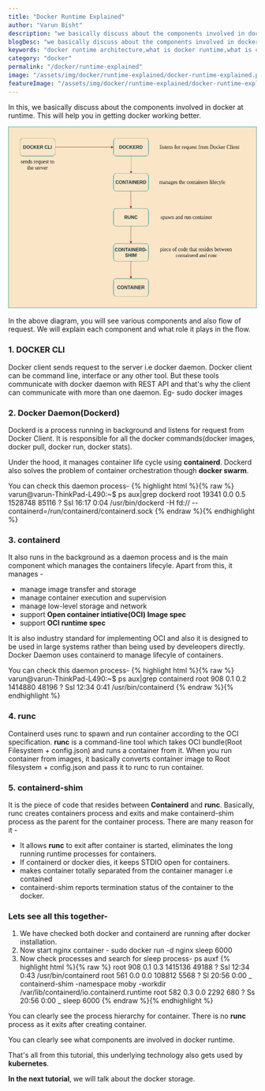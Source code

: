 ```yaml
---
title: "Docker Runtime Explained"
author: "Varun Bisht"
description: "we basically discuss about the components involved in docker at runtime. This will help you in getting docker working better. Docker client sends request to the server.Docker client can be command line, interface or any other tool. But these tools communicate with docker daemon with REST API and that's why the client can communicate with more than one daemon."
blogDesc: "we basically discuss about the components involved in docker at runtime. This will help you in getting docker working better. Docker client sends request to the server.Docker client can be command line, interface or any other tool. But these tools communicate with docker daemon with REST API and that's why the client can communicate with more than one daemon."
keywords: "docker runtime architecture,what is docker runtime,what is container runtime,docker container runtime,docker runtime explained,docker runtime"
category: "docker"
permalink: "/docker/runtime-explained"
image: "/assets/img/docker/runtime-explained/docker-runtime-explained.png"
featureImage: "/assets/img/docker/runtime-explained/docker-runtime-explained.png"
---
```

In this, we basically discuss about the components involved in docker at runtime. This will help you in getting docker working better.
<div class="imgCont">
  <img class="object-fit" alt="Docker Runtime Components" title="Docker Runtime Components" src="/assets/img/docker/runtime-explained/docker-runtime-component.png" />
</div>

In the above diagram, you will see various components and also flow of request. We will explain each component and what role it plays in the flow.

### 1. DOCKER CLI
 Docker client sends request to the server i.e docker daemon. Docker client can be command line, interface or any other tool. But these tools communicate with docker daemon with REST API and that's why the client can communicate with more than one daemon.
Eg- sudo docker images

### 2. Docker Daemon(Dockerd)
Dockerd is a process running in background and listens for request from Docker Client. It is responsible for all the docker commands(docker images, docker pull, docker run, docker stats).

   Under the hood, it manages container life cycle using **containerd**. Dockerd also solves the problem of container orchestration though **docker swarm**.

   You can check this daemon process-
   {% highlight html %}{% raw %}
    varun@varun-ThinkPad-L490:~$ ps aux|grep dockerd
    root     19341  0.0  0.5 1528748 85116 ?       Ssl  16:17   0:04 /usr/bin/dockerd -H fd:// --containerd=/run/containerd/containerd.sock
   {% endraw %}{% endhighlight %}

### 3. containerd
It also runs in the background as a daemon process and is the main component which manages the containers lifecyle. Apart from this, it manages -
- manage image transfer and storage
- manage container execution and supervision
- manage low-level storage and network
- support **Open container intiative(OCI) Image spec**
- support **OCI runtime spec**

It is also industry standard for implementing OCI and also it is designed to be used in large systems rather than being used by develeopers directly.
Docker Daemon uses containerd to manage lifecyle of containers.

You can check this daemon process-
{% highlight html %}{% raw %}
varun@varun-ThinkPad-L490:~$ ps aux|grep containerd
root       908  0.1  0.2 1414880 48196 ?       Ssl  12:34   0:41 /usr/bin/containerd
{% endraw %}{% endhighlight %}
### 4. runc
Containerd uses runc to spawn and run container according to the OCI specification. **runc** is a command-line tool which takes OCI bundle(Root Filesystem + config.json) and runs a container from it. When you run container from images, it basically converts container image to Root filesystem + config.json and pass it to runc to run container.
### 5. containerd-shim
It is the piece of code that resides between **Containerd** and **runc**. Basically, runc creates containers process and exits and make containerd-shim process as the parent for the container process.
There are many reason for it -
- It allows **runc** to exit after container is started, eliminates the long running runtime processes for containers.
- If containerd or docker dies, it keeps STDIO open for containers.
- makes container totally separated from the container manager i.e contained
- containerd-shim reports termination status of the container to the docker.

### Lets see all this together-
1. We have checked both docker and containerd are running after docker installation.
2. Now start nginx container - sudo docker run -d nginx sleep 6000
3. Now check processes and search for sleep process- ps auxf
{% highlight html %}{% raw %}
root       908  0.1  0.3 1415136 49188 ?       Ssl  12:34   0:43 /usr/bin/containerd
root       561  0.0  0.0 108812  5568 ?        Sl   20:56   0:00  \_ containerd-shim -namespace moby -workdir /var/lib/containerd/io.containerd.runtime
root       582  0.3  0.0   2292   680 ?        Ss   20:56   0:00      \_ sleep 6000
{% endraw %}{% endhighlight %}

You can clearly see the process hierarchy for container. There is no **runc** process as it exits after creating container.

You can clearly see what components are involved in docker runtime.

That's all from this tutorial, this underlying technology also gets used by **kubernetes**.

**In the next tutorial**, we will talk about the docker storage.
